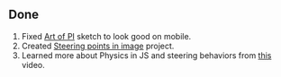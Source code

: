 ## Done
1. Fixed [Art of PI](https://codepen.io/FlorinPop17/pen/xWZRxa) sketch to look good on mobile.
2. Created [Steering points in image](../Projects/002%20-%20Steering%20points%20in%20image) project.
3. Learned more about Physics in JS and steering behaviors from [this](https://www.youtube.com/watch?v=4hA7G3gup-4) video.